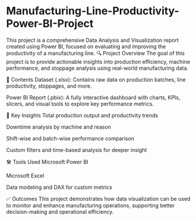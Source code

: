 # Manufacturing-Line-Productivity-Power-BI-Project
This project is a comprehensive Data Analysis and Visualization report created using Power BI, focused on evaluating and improving the productivity of a manufacturing line.
🔍 Project Overview
The goal of this project is to provide actionable insights into production efficiency, machine performance, and stoppage analysis using real-world manufacturing data.

📁 Contents
Dataset (.xlsx): Contains raw data on production batches, line productivity, stoppages, and more.

Power BI Report (.pbix): A fully interactive dashboard with charts, KPIs, slicers, and visual tools to explore key performance metrics.

📌 Key Insights
Total production output and productivity trends

Downtime analysis by machine and reason

Shift-wise and batch-wise performance comparison

Custom filters and time-based analysis for deeper insight

🛠 Tools Used
Microsoft Power BI

Microsoft Excel

Data modeling and DAX for custom metrics

✅ Outcomes
This project demonstrates how data visualization can be used to monitor and enhance manufacturing operations, supporting better decision-making and operational efficiency.
